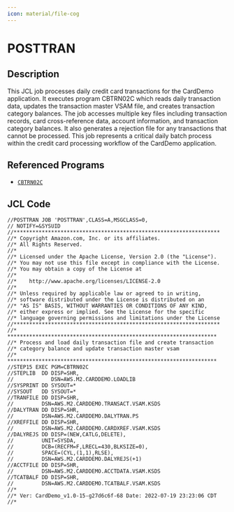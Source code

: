```yaml
---
icon: material/file-cog
---
```

# POSTTRAN

## Description
This JCL job processes daily credit card transactions for the CardDemo application. It executes program CBTRN02C which reads daily transaction data, updates the transaction master VSAM file, and creates transaction category balances. The job accesses multiple key files including transaction records, card cross-reference data, account information, and transaction category balances. It also generates a rejection file for any transactions that cannot be processed. This job represents a critical daily batch process within the credit card processing workflow of the CardDemo application.

## Referenced Programs
- [`CBTRN02C`](/CBTRN02C.md)

## JCL Code
```jcl
//POSTTRAN JOB 'POSTTRAN',CLASS=A,MSGCLASS=0,                                   
// NOTIFY=&SYSUID           
//******************************************************************
//* Copyright Amazon.com, Inc. or its affiliates.                   
//* All Rights Reserved.                                            
//*                                                                 
//* Licensed under the Apache License, Version 2.0 (the "License"). 
//* You may not use this file except in compliance with the License.
//* You may obtain a copy of the License at                         
//*                                                                 
//*    http://www.apache.org/licenses/LICENSE-2.0                   
//*                                                                 
//* Unless required by applicable law or agreed to in writing,      
//* software distributed under the License is distributed on an     
//* "AS IS" BASIS, WITHOUT WARRANTIES OR CONDITIONS OF ANY KIND,    
//* either express or implied. See the License for the specific     
//* language governing permissions and limitations under the License
//******************************************************************            
//* *******************************************************************         
//* Process and load daily transaction file and create transaction              
//* category balance and update transaction master vsam                         
//* *******************************************************************         
//STEP15 EXEC PGM=CBTRN02C                                                      
//STEPLIB  DD DISP=SHR,                                                         
//            DSN=AWS.M2.CARDDEMO.LOADLIB                                       
//SYSPRINT DD SYSOUT=*                                                          
//SYSOUT   DD SYSOUT=*                                                          
//TRANFILE DD DISP=SHR,                                                         
//         DSN=AWS.M2.CARDDEMO.TRANSACT.VSAM.KSDS                               
//DALYTRAN DD DISP=SHR,                                                         
//         DSN=AWS.M2.CARDDEMO.DALYTRAN.PS                                      
//XREFFILE DD DISP=SHR,                                                         
//         DSN=AWS.M2.CARDDEMO.CARDXREF.VSAM.KSDS                               
//DALYREJS DD DISP=(NEW,CATLG,DELETE),                                          
//         UNIT=SYSDA,                                                          
//         DCB=(RECFM=F,LRECL=430,BLKSIZE=0),                                   
//         SPACE=(CYL,(1,1),RLSE),                                              
//         DSN=AWS.M2.CARDDEMO.DALYREJS(+1)                                     
//ACCTFILE DD DISP=SHR,                                                         
//         DSN=AWS.M2.CARDDEMO.ACCTDATA.VSAM.KSDS                               
//TCATBALF DD DISP=SHR,                                                         
//         DSN=AWS.M2.CARDDEMO.TCATBALF.VSAM.KSDS                               
//*
//* Ver: CardDemo_v1.0-15-g27d6c6f-68 Date: 2022-07-19 23:23:06 CDT
//*

```
